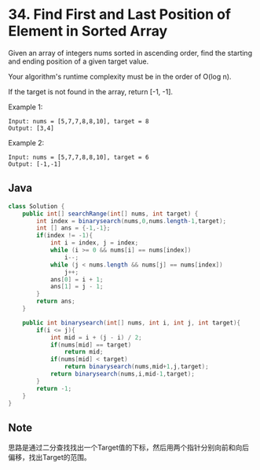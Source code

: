 # 34. Find First and Last Position of Element in Sorted Array

Given an array of integers nums sorted in ascending order, find the starting and ending position of a given target value.

Your algorithm's runtime complexity must be in the order of O(log n).

If the target is not found in the array, return [-1, -1].

Example 1:

```
Input: nums = [5,7,7,8,8,10], target = 8
Output: [3,4]
```

Example 2:

```
Input: nums = [5,7,7,8,8,10], target = 6
Output: [-1,-1]
```


## Java
``` java
class Solution {
    public int[] searchRange(int[] nums, int target) {
        int index = binarysearch(nums,0,nums.length-1,target);
        int [] ans = {-1,-1};
        if(index != -1){
            int i = index, j = index;
            while (i >= 0 && nums[i] == nums[index])
                i--;
            while (j < nums.length && nums[j] == nums[index])
                j++;
            ans[0] = i + 1;
            ans[1] = j - 1;
        }
        return ans;
    }

    public int binarysearch(int[] nums, int i, int j, int target){
        if(i <= j){
            int mid = i + (j - i) / 2;
            if(nums[mid] == target)
                return mid;
            if(nums[mid] < target)
                return binarysearch(nums,mid+1,j,target);
            return binarysearch(nums,i,mid-1,target);
        }
        return -1;
    }
}
```

## Note

思路是通过二分查找找出一个Target值的下标，然后用两个指针分别向前和向后偏移，找出Target的范围。
